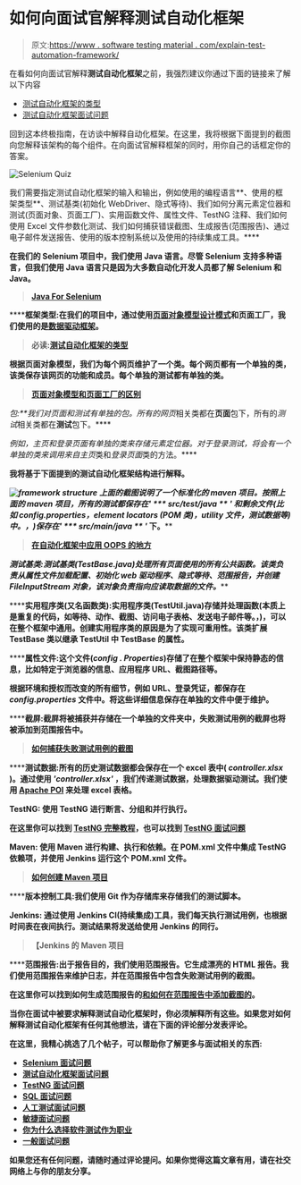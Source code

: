 # 如何向面试官解释测试自动化框架

> 原文:[https://www . software testing material . com/explain-test-automation-framework/](https://www.softwaretestingmaterial.com/explain-test-automation-framework/)

在看如何向面试官解释**测试自动化框架**之前，我强烈建议你通过下面的链接来了解以下内容

*   [测试自动化框架的类型](https://www.softwaretestingmaterial.com/types-test-automation-frameworks/)
*   [测试自动化框架面试问题](https://www.softwaretestingmaterial.com/test-automation-framework-interview-questions/)

回到这本终极指南，在访谈中解释自动化框架。在这里，我将根据下面提到的截图向您解释该架构的每个组件。在向面试官解释框架的同时，用你自己的话框定你的答案。

![Selenium Quiz](img/88a945cc9a3680018fa7721831c88ae1.png)

我们需要指定测试自动化框架的输入和输出，例如使用的编程语言**、使用的框架类型**、测试基类(初始化 WebDriver、隐式等待)、我们如何分离元素定位器和测试(页面对象、页面工厂)、实用函数文件、属性文件、TestNG 注释、我们如何使用 Excel 文件参数化测试、我们如何捕获错误截图、生成报告(范围报告)、通过电子邮件发送报告、使用的版本控制系统以及使用的持续集成工具。****

****在我们的 Selenium 项目中，我们使用 Java 语言。尽管 Selenium 支持多种语言，但我们使用 Java 语言只是因为大多数自动化开发人员都了解 Selenium 和 Java。****

> ****[Java For Selenium](https://www.softwaretestingmaterial.com/java-tutorial/)****

******框架类型:**在我们的项目中，通过使用[页面对象模型设计模式](https://www.softwaretestingmaterial.com/page-object-model/)和页面工厂，我们使用的是[数据驱动框架](https://www.softwaretestingmaterial.com/data-driven-framework-selenium-webdriver/)。****

> ****必读:[测试自动化框架的类型](https://www.softwaretestingmaterial.com/types-test-automation-frameworks/)****

****根据页面对象模型，我们为每个网页维护了一个类。每个网页都有一个单独的类，该类保存该网页的功能和成员。每个单独的测试都有单独的类。****

> ****[页面对象模型和页面工厂的区别](https://www.softwaretestingmaterial.com/page-object-model/#Difference-Between-Page-Object-Model-And-Page-Factory)****

******包:**我们对*页面*和*测试*有单独的包。所有的*网页*相关类都在**页面**包下，所有的*测试*相关类都在**测试**包下。****

****例如，*主页*和*登录页面*有单独的类来存储元素定位器。对于*登录测试，*将会有一个单独的类来调用来自*主页*类和*登录页面*类的方法。****

****我将基于下面提到的测试自动化框架结构进行解释。****

****![framework structure](img/f3ee8d32dc987c5d46811ce4e07ff969.png) 上面的截图说明了一个标准化的 maven 项目。按照上面的 maven 项目，所有的测试都保存在' *** src/test/java ** '* 和剩余文件(比如 config.properties，element locators (POM 类)，utility 文件，测试数据等)中。，)保存在' *** src/main/java ** '* 下。****

> ****[在自动化框架中应用 OOPS 的地方](https://www.softwaretestingmaterial.com/oops-concept-in-automation-framework/)****

****测试基类:测试基类(TestBase.java)处理所有页面使用的所有公共函数。该类负责从属性文件加载配置、初始化 web 驱动程序、隐式等待、范围报告，并创建 FileInputStream 对象，该对象负责*指向应读取数据的文件。*****

******实用程序类(又名函数类):**实用程序类(TestUtil.java)存储并处理函数(本质上是重复的代码，如等待、动作、截图、访问电子表格、发送电子邮件等。，)，可以在整个框架中通用。创建实用程序类的原因是为了实现可重用性。该类扩展 TestBase 类以继承 TestUtil 中 TestBase 的属性。****

******属性文件:**这个文件(***config . Properties***)存储了在整个框架中保持静态的信息，比如特定于浏览器的信息、应用程序 URL、截图路径等。****

****根据环境和授权而改变的所有细节，例如 URL、登录凭证，都保存在 *config.properties* 文件中。将这些详细信息保存在单独的文件中便于维护。****

******截屏:**截屏将被捕获并存储在一个单独的文件夹中，失败测试用例的截屏也将被添加到范围报告中。****

> ****[如何捕获失败测试用例的截图](https://www.softwaretestingmaterial.com/capture-screenshot-of-failed-test-cases-using-selenium-webdriver-2/)****

******测试数据:**所有的历史测试数据都会保存在一个 excel 表中( *controller.xlsx* )。通过使用 *'controller.xlsx'* ，我们传递测试数据，处理数据驱动测试。我们使用 [Apache POI](https://www.softwaretestingmaterial.com/handling-excel-files-using-apache-poi/) 来处理 excel 表格。****

******TestNG:** 使用 TestNG 进行断言、分组和并行执行。****

****在这里你可以找到 [TestNG 完整教程](https://www.softwaretestingmaterial.com/testng-tutorial/)，也可以找到 [TestNG 面试问题](https://www.softwaretestingmaterial.com/testng-interview-questions/)****

******Maven:** 使用 Maven 进行构建、执行和依赖。在 POM.xml 文件中集成 TestNG 依赖项，并使用 Jenkins 运行这个 POM.xml 文件。****

> ****[如何创建 Maven 项目](https://www.softwaretestingmaterial.com/create-selenium-maven-project/)****

******版本控制工具:**我们使用 Git 作为存储库来存储我们的测试脚本。****

******Jenkins:** 通过使用 Jenkins CI(持续集成)工具，我们每天执行测试用例，也根据时间表在夜间执行。测试结果将发送给使用 Jenkins 的同行。****

> ****【Jenkins 的 Maven 项目****

******范围报告:**出于报告目的，我们使用范围报告。它生成漂亮的 HTML 报告。我们使用范围报告来维护日志，并在范围报告中包含失败测试用例的截图。****

****在这里你可以找到如何生成范围报告的[和如何在范围报告中添加截图的](https://www.softwaretestingmaterial.com/generate-extent-reports/)。****

****当你在面试中被要求解释测试自动化框架时，你必须解释所有这些。如果您对如何解释测试自动化框架有任何其他想法，请在下面的评论部分发表评论。****

****在这里，我精心挑选了几个帖子，可以帮助你了解更多与面试相关的东西:****

*   ****[Selenium 面试问题](https://www.softwaretestingmaterial.com/selenium-interview-questions/)****
*   ****[测试自动化框架面试问题](https://www.softwaretestingmaterial.com/test-automation-framework-interview-questions/)****
*   ****[TestNG 面试问题](https://www.softwaretestingmaterial.com/testng-interview-questions/)****
*   ****[SQL 面试问题](https://www.softwaretestingmaterial.com/sql-interview-questions/)****
*   ****[人工测试面试问题](https://www.softwaretestingmaterial.com/100-software-testing-interview-questions/)****
*   ****[敏捷面试问题](https://www.softwaretestingmaterial.com/agile-testing-interview-questions/)****
*   ****[你为什么选择软件测试作为职业](https://www.softwaretestingmaterial.com/choose-software-testing-as-a-career/)****
*   ****[一般面试问题](https://www.softwaretestingmaterial.com/6-important-interview-questions/)****

****如果您还有任何问题，请随时通过评论提问。如果你觉得这篇文章有用，请在社交网络上与你的朋友分享。****